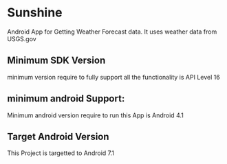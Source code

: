 # Sunshine
Android App for Getting Weather Forecast data. It uses weather data from USGS.gov

## Minimum SDK Version
minimum version require to fully support all the functionality is API Level 16

## minimum android Support:
Minimum android version require to run this App is Android 4.1

## Target Android Version
  This Project is targetted to Android 7.1

